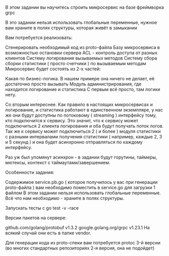 В этом задании вы научитесь строить микросервис на базе фреймворка grpc

В это задании нельзя использовать глобальные переменные, нужное вам храните в полях структуры, которая живёт в замыкании

Вам потребуется реализовать:

Сгенерировать необходимый код из proto-файла
Базу микросервиса в возможностью остановки сервера
ACL - контроль доступа от разных клиентов
Систему логирования вызываемых методов
Систему сбора сборки статистики ( просто счетчики ) по вызываемым методам
Микросервис будет состоять из 2-х частей:

Какая-то бизнес-логика. В нашем примере она ничего не делает, её достаточно просто вызывать
Модуль администрирования, где находится логирование и статистика
С первым всё просто, там логики нету.

Со вторым интереснее. Как правило в настоящих микросервисах и логирование, и статистика работают в единственном экземпляре, у нас же они будут доступны по потоковому ( streaming ) интерфейсу тому, кто подключится к сервису. Это значит, что к сервису может подключиться 2 клиента логирования и оба будут получать поток логов. Так же к сервису может подключиться 2 ( и более ) модуля статистики с разными интервалами получения статистики ( например, каждые 2, 3 и 5 секунд ) и она будет асинхронно отправляться по каждому интерфейсу.

Раз уж был упомянут асинхрон - в задании будут горутины, таймеры, мютексы, контекст с таймаутами/завершением.

Особенности задания:

Содержимое service.pb.go ( которое получилось у вас при генерации proto-файла ) вам необходимо поместить в service.go для загрузки 1 файлом В этом задании нельзя использовать глобальные переменные. Всё что нам необходимо - храните в полях структуры.

Запускать тесты с go test -v -race

Версии пакетов на сервере:

github.com/golang/protobuf v1.3.2
google.golang.org/grpc v1.23.1
На всякий случай они есть в папке vendor.

Для генерации кода из proto-спеки вам потребуется protoc 3-й версии (во многих стандартных репозиториях 2-я версия, она не подойдет)